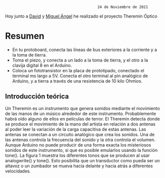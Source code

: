 
                                              24 de Noviembre de 2021
                                              
Hoy junto a [David](https://github.com/DavidMenCam) y [Miguel Ángel](https://github.com/miguelamgel1107) he realizado el proyecto Theremin Óptico                                              
# Resumen

- En tu protoboard, conecta las líneas de bus exteriores a la corriente y a la toma de tierra.
- Toma el piezo, y conecta a un lado a la toma de tierra, y el otro a la clavija digital 8 en el Arduino.
- Coloca un fototransistor en la placa de prototipado, conectado el terminal ms largo a 5V. Conecta el otro terminal al pin analógico de Arduino, y a tierra a través de una resistencia de 10 kilo Ohmios.




## Introducción teórica
Un Theremin es un instrumento que genera sonidos mediante el movimiento de las manos de un músico alrededor de este instrumento. Probablemente habrá oído alguno de ellos en películas de terror. El Theremin detecta donde se produce el movimiento de la mano del artista en relación a dos antenas al poder leer la variación de la carga capacitiva de estas antenas. Las antenas se conectan a un circuito analógico que crea los sonidos. Una de las antenas controla la frecuencia del sonido y la otra controla el volumen. Aunque Arduino no puede producir de una forma exacta los misteriosos sonidos de este instrumento, si que es posible emularlos usando la función tone(). La figura 1 muestra los diferentes tonos que se producen al usar analogwrite() y tone(). Esto posibilita que un transductor como pueda ser un altavoz o un zumbador se mueva hacia delante y hacia atrás a diferentes velocidades.

